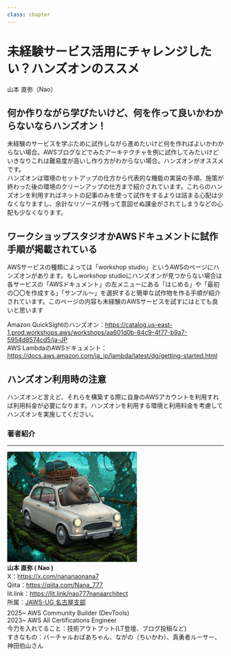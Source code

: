 ```yaml
---
class: chapter
---
```


# 未経験サービス活用にチャレンジしたい？ハンズオンのススメ

<div class="flush-right">
山本 直弥（Nao）
</div>


## 何か作りながら学びたいけど、何を作って良いかわからないならハンズオン！
未経験のサービスを学ぶために試作しながら進めたいけど何を作ればよいかわからない場合。AWSブログなどでみたアーキテクチャを例に試作してみたいけどいきなりこれは難易度が高いし作り方がわからない場合。ハンズオンがオススメです。  
ハンズオンは環境のセットアップの仕方から代表的な機能の実装の手順、施策が終わった後の環境のクリーンアップの仕方まで紹介されています。これらのハンズオンを利用すればネットの記事のみを使って試作をするよりは詰まる心配は少なくなりますし、余計なリソースが残って意図せぬ課金がされてしまうなどの心配も少なくなります。

## ワークショップスタジオかAWSドキュメントに試作手順が掲載されている
AWSサービスの種類によっては「workshop studio」というAWSのページにハンズオンがあります。もしworkshop studioにハンズオンが見つからない場合は各サービスの「AWSドキュメント」の左メニューにある「はじめる」や「最初の〇〇を作成する」「サンプル～」を選択すると簡単な試作物を作る手順が紹介されています。このページの内容も未経験のAWSサービスを試すにはとても良いと思います

Amazon QuickSightのハンズオン：https://catalog.us-east-1.prod.workshops.aws/workshops/aa601d0b-84c9-4f77-b9a7-5954d8574cd5/ja-JP  
AWS LambdaのAWSドキュメント：https://docs.aws.amazon.com/ja_jp/lambda/latest/dg/getting-started.html

## ハンズオン利用時の注意
ハンズオンと言えど、それらを構築する際に自身のAWSアカウントを利用すれば利用料金が必要になります。ハンズオンを利用する環境と利用料金を考慮してハンズオンを実施してください。

### 著者紹介

---

<div class="author-profile">
    <img src="images/naosan.jpg" width="60%">
    <div>
        <div>
            <b>山本 直弥 ( Nao )</b></br> 
            X：<a href="https://x.com/nananaonana7">https://x.com/nananaonana7</a></br> 
            Qiita：<a href="https://qiita.com/Nana_777">https://qiita.com/Nana_777</a></br> 
            lit.link：<a href="https://qiita.com/Nana_777">https://lit.link/nao777nanaarchitect</a></br> 
            所属：<a href="https://jawsug-nagoya.connpass.com/">JAWS-UG 名古屋支部</a>
        </div>
    </div>
</div>
<p style="margin-top: 0.5em; margin-bottom: 2em;">
2025~ AWS Community Builder (DevTools)<br>
2023~ AWS All Certifications Engineer<br>
今力を入れてること：技術アウトプット(LT登壇、ブログ投稿など) <br> 
すきなもの：バーチャルおばあちゃん、ながの（ちいかわ）、真勇者ルーサー、神田伯山さん<br>
</p>